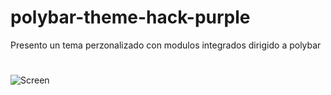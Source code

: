 # polybar-theme-hack-purple
Presento un tema perzonalizado con modulos integrados dirigido a polybar

#
![Screen](imagepng)

